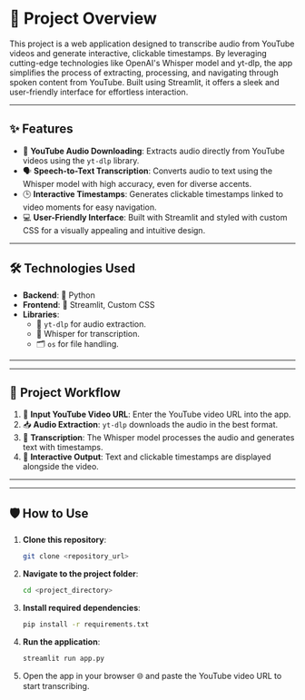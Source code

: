 # 🌟 Project Overview

This project is a web application designed to transcribe audio from YouTube videos and generate interactive, clickable timestamps. By leveraging cutting-edge technologies like OpenAI's Whisper model and yt-dlp, the app simplifies the process of extracting, processing, and navigating through spoken content from YouTube. Built using Streamlit, it offers a sleek and user-friendly interface for effortless interaction.

---

## ✨ Features

- 🎥 **YouTube Audio Downloading**: Extracts audio directly from YouTube videos using the `yt-dlp` library.
- 🗣️ **Speech-to-Text Transcription**: Converts audio to text using the Whisper model with high accuracy, even for diverse accents.
- 🕒 **Interactive Timestamps**: Generates clickable timestamps linked to video moments for easy navigation.
- 💻 **User-Friendly Interface**: Built with Streamlit and styled with custom CSS for a visually appealing and intuitive design.

---

## 🛠️ Technologies Used

- **Backend**: 🐍 Python
- **Frontend**: 🎨 Streamlit, Custom CSS
- **Libraries**:
  - 🔗 `yt-dlp` for audio extraction.
  - 🧠 Whisper for transcription.
  - 🗂️ `os` for file handling.

---

---

## 🚀 Project Workflow

1. 🔗 **Input YouTube Video URL**: Enter the YouTube video URL into the app.
2. 📥 **Audio Extraction**: `yt-dlp` downloads the audio in the best format.
3. 📝 **Transcription**: The Whisper model processes the audio and generates text with timestamps.
4. 🎯 **Interactive Output**: Text and clickable timestamps are displayed alongside the video.

---

---

## 🛡️ How to Use

1. **Clone this repository**:
   ```bash
   git clone <repository_url>

2. **Navigate to the project folder**:
   ```bash
   cd <project_directory>
3. **Install required dependencies**:
   ```bash
   pip install -r requirements.txt
4. **Run the application**:
   ```bash
   streamlit run app.py

5. Open the app in your browser 🌐 and paste the YouTube video URL to start transcribing.

